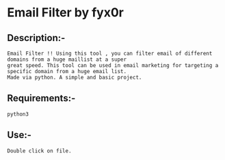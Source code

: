 # Email Filter by fyx0r
## Description:-
    Email Filter !! Using this tool , you can filter email of different domains from a huge maillist at a super 
    great speed. This tool can be used in email marketing for targeting a specific domain from a huge email list.
    Made via python. A simple and basic project.
## Requirements:-
    python3     
## Use:-
    Double click on file.
